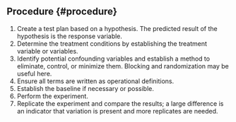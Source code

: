 ## Procedure {#procedure}

1.  Create a test plan based on a hypothesis. The predicted result of the hypothesis is the response variable.
2.  Determine the treatment conditions by establishing the treatment variable or variables.
3.  Identify potential confounding variables and establish a method to eliminate, control, or minimize them. Blocking and randomization may be useful here.
4.  Ensure all terms are written as operational definitions.
5.  Establish the baseline if necessary or possible.
6.  Perform the experiment.
7.  Replicate the experiment and compare the results; a large difference is an indicator that variation is present and more replicates are needed.